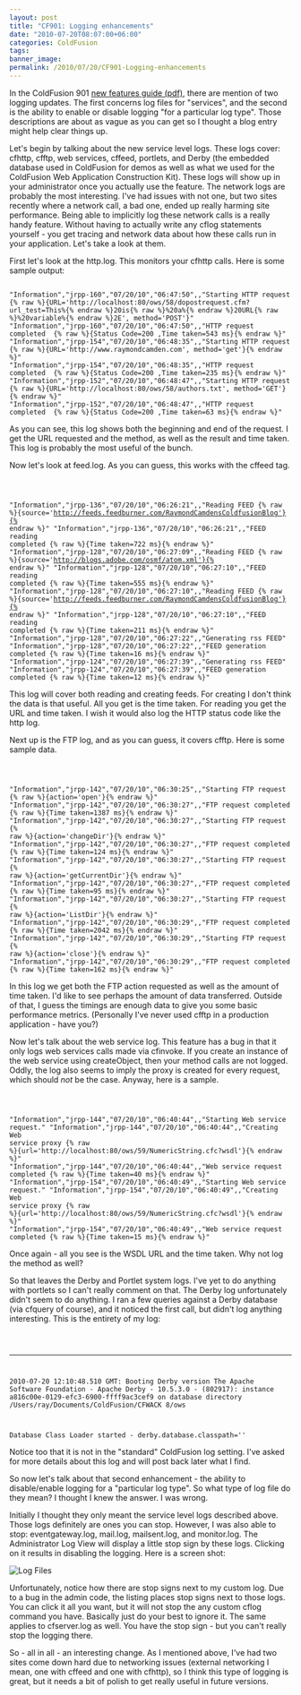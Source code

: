 ```yaml
---
layout: post
title: "CF901: Logging enhancements"
date: "2010-07-20T08:07:00+06:00"
categories: ColdFusion 
tags: 
banner_image: 
permalink: /2010/07/20/CF901-Logging-enhancements
---
```


In the ColdFusion 901 <a href="http://www.adobe.com/support/documentation/en/coldfusion/901/cf901features.pdf">new features guide (pdf)</a>, there are mention of two logging updates. The first concerns log files for "services", and the second is the ability to enable or disable logging "for a particular log type". Those descriptions are about as vague as you can get so I thought a blog entry might help clear things up.
<!--more-->
<p>
Let's begin by talking about the new service level logs. These logs cover: cfhttp, cfftp, web services, cffeed, portlets, and Derby (the embedded database used in ColdFusion for demos as well as what we used for the ColdFusion Web Application Construction Kit). These logs will show up in your administrator once you actually use the feature. The network logs are probably the most interesting. I've had issues with not one, but two sites recently where a network call, a bad one, ended up really harming site performance. Being able to implicitly log these network calls is a really handy feature. Without having to actually write any cflog statements yourself - you get tracing and network data about how these calls run in your application. Let's take a look at them.
<p>

First let's look at the http.log. This monitors your cfhttp calls. Here is some sample output:
<p>

<code>
"Information","jrpp-160","07/20/10","06:47:50",,"Starting HTTP request {% raw %}{URL='http://localhost:80/ows/58/dopostrequest.cfm?url_test=This%{% endraw %}20is{% raw %}%20a%{% endraw %}20URL{% raw %}%20variable%{% endraw %}2E', method='POST'}"
"Information","jrpp-160","07/20/10","06:47:50",,"HTTP request completed  {% raw %}{Status Code=200 ,Time taken=543 ms}{% endraw %}"
"Information","jrpp-154","07/20/10","06:48:35",,"Starting HTTP request {% raw %}{URL='http://www.raymondcamden.com', method='get'}{% endraw %}"
"Information","jrpp-154","07/20/10","06:48:35",,"HTTP request completed  {% raw %}{Status Code=200 ,Time taken=235 ms}{% endraw %}"
"Information","jrpp-152","07/20/10","06:48:47",,"Starting HTTP request {% raw %}{URL='http://localhost:80/ows/58/authors.txt', method='GET'}{% endraw %}"
"Information","jrpp-152","07/20/10","06:48:47",,"HTTP request completed  {% raw %}{Status Code=200 ,Time taken=63 ms}{% endraw %}"
</code>

<p>

As you can see, this log shows both the beginning and end of the request. I get the URL requested and the method, as well as the result and time taken. This log is probably the most useful of the bunch. 

<p>

Now let's look at feed.log. As you can guess, this works with the cffeed tag.

<p>

<code>

"Information","jrpp-136","07/20/10","06:26:21",,"Reading FEED {% raw %}{source='http://feeds.feedburner.com/RaymondCamdensColdfusionBlog'}{% endraw %}"
"Information","jrpp-136","07/20/10","06:26:21",,"FEED reading completed {% raw %}{Time taken=722 ms}{% endraw %}"
"Information","jrpp-128","07/20/10","06:27:09",,"Reading FEED {% raw %}{source='http://blogs.adobe.com/osmf/atom.xml'}{% endraw %}"
"Information","jrpp-128","07/20/10","06:27:10",,"FEED reading completed {% raw %}{Time taken=555 ms}{% endraw %}"
"Information","jrpp-128","07/20/10","06:27:10",,"Reading FEED {% raw %}{source='http://feeds.feedburner.com/RaymondCamdensColdfusionBlog'}{% endraw %}"
"Information","jrpp-128","07/20/10","06:27:10",,"FEED reading completed {% raw %}{Time taken=211 ms}{% endraw %}"
"Information","jrpp-128","07/20/10","06:27:22",,"Generating rss FEED"
"Information","jrpp-128","07/20/10","06:27:22",,"FEED generation completed {% raw %}{Time taken=16 ms}{% endraw %}"
"Information","jrpp-124","07/20/10","06:27:39",,"Generating rss FEED"
"Information","jrpp-124","07/20/10","06:27:39",,"FEED generation completed {% raw %}{Time taken=12 ms}{% endraw %}"
</code>

<p>

This log will cover both reading and creating feeds. For creating I don't think the data is that useful. All you get is the time taken. For reading you get the URL and time taken. I wish it would also log the HTTP status code like the http log. 

<p>

Next up is the FTP log, and as you can guess, it covers cfftp. Here is some sample data.

<p>

<code>

"Information","jrpp-142","07/20/10","06:30:25",,"Starting FTP request {% raw %}{action='open'}{% endraw %}"
"Information","jrpp-142","07/20/10","06:30:27",,"FTP request completed {% raw %}{Time taken=1387 ms}{% endraw %}"
"Information","jrpp-142","07/20/10","06:30:27",,"Starting FTP request {% raw %}{action='changeDir'}{% endraw %}"
"Information","jrpp-142","07/20/10","06:30:27",,"FTP request completed {% raw %}{Time taken=124 ms}{% endraw %}"
"Information","jrpp-142","07/20/10","06:30:27",,"Starting FTP request {% raw %}{action='getCurrentDir'}{% endraw %}"
"Information","jrpp-142","07/20/10","06:30:27",,"FTP request completed {% raw %}{Time taken=95 ms}{% endraw %}"
"Information","jrpp-142","07/20/10","06:30:27",,"Starting FTP request {% raw %}{action='ListDir'}{% endraw %}"
"Information","jrpp-142","07/20/10","06:30:29",,"FTP request completed {% raw %}{Time taken=2042 ms}{% endraw %}"
"Information","jrpp-142","07/20/10","06:30:29",,"Starting FTP request {% raw %}{action='close'}{% endraw %}"
"Information","jrpp-142","07/20/10","06:30:29",,"FTP request completed {% raw %}{Time taken=162 ms}{% endraw %}"
</code>

<p>

In this log we get both the FTP action requested as well as the amount of time taken. I'd like to see perhaps the amount of data transferred. Outside of that, I guess the timings are enough data to give you some basic performance metrics. (Personally I've never used cfftp in a production application - have you?)

<p>

Now let's talk about the web service log. This feature has a bug in that it only logs web services calls made via cfinvoke. If you create an instance of the web service using createObject, then your method calls are not logged. Oddly, the log also seems to imply the proxy is created for every request, which should <i>not</i> be the case. Anyway, here is a sample.

<p>

<code>

"Information","jrpp-144","07/20/10","06:40:44",,"Starting Web service request."
"Information","jrpp-144","07/20/10","06:40:44",,"Creating Web service proxy {% raw %}{url='http://localhost:80/ows/59/NumericString.cfc?wsdl'}{% endraw %}"
"Information","jrpp-144","07/20/10","06:40:44",,"Web service request completed {% raw %}{Time taken=40 ms}{% endraw %}"
"Information","jrpp-154","07/20/10","06:40:49",,"Starting Web service request."
"Information","jrpp-154","07/20/10","06:40:49",,"Creating Web service proxy {% raw %}{url='http://localhost:80/ows/59/NumericString.cfc?wsdl'}{% endraw %}"
"Information","jrpp-154","07/20/10","06:40:49",,"Web service request completed {% raw %}{Time taken=15 ms}{% endraw %}"
</code>

Once again - all you see is the WSDL URL and the time taken. Why not log the method as well?

<p>

So that leaves the Derby and Portlet system logs. I've yet to do anything with portlets so I can't really comment on that. The Derby log unfortunately didn't seem to do anything. I ran a few queries against a Derby database (via cfquery of course), and it noticed the first call, but didn't log anything interesting. This is the entirety of my log:

<p>

<code>

----------------------------------------------------------------
2010-07-20 12:10:48.510 GMT:
 Booting Derby version The Apache Software Foundation - Apache Derby - 10.5.3.0 - (802917): instance a816c00e-0129-efc3-6900-ffff9ac3cef9
on database directory /Users/ray/Documents/ColdFusion/CFWACK 8/ows  

Database Class Loader started - derby.database.classpath=''
</code>

<p>

Notice too that it is not in the "standard" ColdFusion log setting. I've asked for more details about this log and will post back later what I find.

<p>

So now let's talk about that second enhancement - the ability to disable/enable logging for a "particular log type". So what type of log file do they mean? I thought I knew the answer. I was wrong. 

<p>

Initially I thought they only meant the service level logs described above. Those logs definitely are ones you can stop. However, I was also able to stop: eventgateway.log, mail.log, mailsent.log, and monitor.log. The Administrator Log View will display a little stop sign by these logs. Clicking on it results in disabling the logging. Here is a screen shot:

<p>

<img src="https://static.raymondcamden.com/images/cfjedi/Screen shot 2010-07-20 at 7.13.29 AM.png" title="Log Files" />

<p>

Unfortunately, notice how there are stop signs next to my custom log. Due to a bug in the admin code, the listing places stop signs next to those logs. You can click it all you want, but it will not stop the any custom cflog command you have. Basically just do your best to ignore it. The same applies to cfserver.log as well. You have the stop sign - but you can't really stop the logging there.

<p>

So - all in all - an interesting change. As I mentioned above, I've had two sites come down hard due to networking issues (external networking I mean, one with cffeed and one with cfhttp), so I think this type of logging is great, but it needs a bit of polish to get really useful in future versions.
